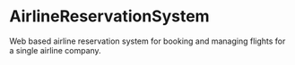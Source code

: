 # AirlineReservationSystem
Web based airline reservation system for booking and managing flights for a single airline company.
